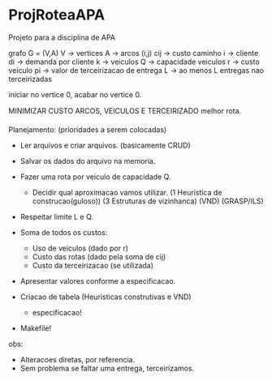 # ProjRoteaAPA
Projeto para a disciplina de APA

grafo G = (V,A)
V -> vertices
A -> arcos (i,j)
cij -> custo caminho
i -> cliente
di -> demanda por cliente
k -> veiculos
Q -> capacidade veiculos
r -> custo veiculo
pi -> valor de terceirizacao de entrega
L -> ao menos L entregas nao terceirizadas


iniciar no vertice 0, 
acabar no vertice 0.

MINIMIZAR CUSTO ARCOS, VEICULOS E TERCEIRIZADO
melhor rota.

Planejamento:
(prioridades a serem colocadas)

- Ler arquivos e criar arquivos. (basicamente CRUD)

- Salvar os dados do arquivo na memoria.

- Fazer uma rota por veiculo de capacidade Q.
	+ Decidir qual aproximacao vamos utilizar.
		(1 Heuristica de construcao(guloso))
		(3 Estruturas de vizinhanca)
		(VND)
		(GRASP/ILS)

- Respeitar limite L e Q.

- Soma de todos os custos: 
	+ Uso de veiculos (dado por r)
	+ Custo das rotas (dado pela soma de cij)
	+ Custo da terceirizacao (se utilizada)

- Apresentar valores conforme a especificacao.

- Criacao de tabela (Heuristicas construtivas e VND)
	+ especificacao!

- Makefile!




obs:
- Alteracoes diretas, por referencia.
- Sem problema se faltar uma entrega, terceirizamos.
